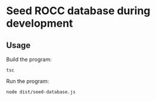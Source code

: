 # Seed ROCC database during development

## Usage

Build the program:

```console
tsc
```

Run the program:

```console
node dist/seed-database.js
```
